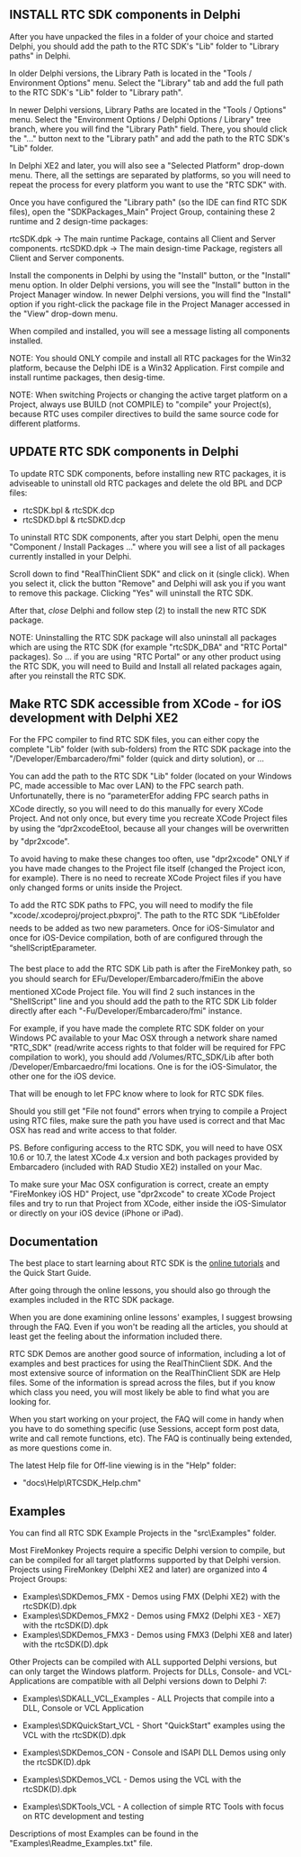 

INSTALL RTC SDK components in Delphi
--------------------------------

After you have unpacked the files in a folder of your choice and started Delphi,
you should add the path to the RTC SDK's "Lib" folder to "Library paths" in Delphi.

In older Delphi versions, the Library Path is located in the "Tools / Environment Options" menu.
Select the "Library" tab and add the full path to the RTC SDK's "Lib" folder to "Library path".

In newer Delphi versions, Library Paths are located in the "Tools / Options" menu. 
Select the "Environment Options / Delphi Options / Library" tree branch, where you will 
find the "Library Path" field. There, you should click the "..." button next to 
the "Library path" and add the path to the RTC SDK's "Lib" folder.

In Delphi XE2 and later, you will also see a "Selected Platform" drop-down menu. 
There, all the settings are separated by platforms, so you  will need to 
repeat the process for every platform you want to use the "RTC SDK" with.

Once you have configured the "Library path" (so the IDE can find RTC SDK files), open the
"SDKPackages_Main" Project Group, containing these 2 runtime and 2 design-time packages:

  rtcSDK.dpk       -> The main runtime Package, contains all Client and Server components. 
  rtcSDKD.dpk      -> The main design-time Package, registers all Client and Server components.

Install the components in Delphi by using the "Install" button, or the "Install" menu option.
In older Delphi versions, you will see the "Install" button in the Project Manager window.
In newer Delphi versions, you will find the "Install" option if you right-click the package
file in the Project Manager accessed in the "View" drop-down menu.

When compiled and installed, you will see a message listing all components installed.

NOTE: You should ONLY compile and install all RTC packages for the Win32 platform, because the 
Delphi IDE is a Win32 Application. First compile and install runtime packages, then desig-time.

NOTE: When switching Projects or changing the active target platform on a Project, 
always use BUILD (not COMPILE) to "compile" your Project(s), because RTC uses 
compiler directives to build the same source code for different platforms.



UPDATE RTC SDK components in Delphi
-------------------------------

To update RTC SDK components, before installing new RTC packages, it is 
adviseable to uninstall old RTC packages and delete the old BPL and DCP files:

  - rtcSDK.bpl & rtcSDK.dcp
  - rtcSDKD.bpl & rtcSDKD.dcp

To uninstall RTC SDK components, after you start Delphi, 
open the menu "Component / Install Packages ..." where you 
will see a list of all packages currently installed in your Delphi. 

Scroll down to find "RealThinClient SDK" and click on it (single click). 
When you select it, click the button "Remove" and Delphi will ask you 
if you want to remove this package. Clicking "Yes" will uninstall the RTC SDK.

After that, *close* Delphi and follow step (2) to install the new RTC SDK package.

NOTE: Uninstalling the RTC SDK package will also uninstall all packages which 
are using the RTC SDK (for example "rtcSDK_DBA" and "RTC Portal" packages). 
So ... if you are using "RTC Portal" or any other product using the RTC SDK, you will 
need to Build and Install all related packages again, after you reinstall the RTC SDK.



Make RTC SDK accessible from XCode - for iOS development with Delphi XE2
-------------------------------

For the FPC compiler to find RTC SDK files, you can either copy the complete "Lib" folder (with sub-folders)
from the RTC SDK package into the "/Developer/Embarcadero/fmi" folder (quick and dirty solution), or ... 

You can add the path to the RTC SDK "Lib" folder (located on your Windows PC, made accessible to Mac over LAN) 
to the FPC search path. Unfortunatelly, there  is no “parameterEfor adding FPC search paths in XCode directly, 
so you will need to do this manually for every XCode Project. And not only once, but every time you recreate 
XCode Project files by using the “dpr2xcodeEtool, because all your changes will be overwritten by "dpr2xcode". 

To avoid having to make these changes too often, use "dpr2xcode" ONLY if you have made changes to the Project 
file itself (changed the Project icon, for example). There is no need to recreate XCode Project files if you 
have only changed forms or units inside the Project.

To add the RTC SDK paths to FPC, you will need to modify the file "xcode/<ProjectName>.xcodeproj/project.pbxproj". 
The path to the RTC SDK “LibEfolder needs to be added as two new parameters. Once for iOS-Simulator and 
once for iOS-Device compilation, both of are configured through the “shellScriptEparameter.

The best place to add the RTC SDK Lib path is after the FireMonkey path, so you should search for 
EFu/Developer/Embarcadero/fmiEin the above mentioned XCode Project file. You will find 2 such 
instances in the "ShellScript" line and you should add the path to the RTC SDK Lib folder directly 
after each "-Fu/Developer/Embarcadero/fmi" instance.

For example, if you have made the complete RTC SDK folder on your Windows PC available to your Mac OSX 
through a network share named "RTC_SDK" (read/write access rights to that folder will be required for FPC 
compilation to work), you should add /Volumes/RTC_SDK/Lib after both /Developer/Embarcaedro/fmi locations. 
One is for the iOS-Simulator, the other one for the iOS device. 

That will be enough to let FPC know where to look for RTC SDK files.

Should you still get "File not found" errors when trying to compile a Project using RTC files, 
make sure the path you have used is correct and that Mac OSX has read and write access to that folder.

PS. Before configuring access to the RTC SDK, you will need to have OSX 10.6 or 10.7, the latest XCode 4.x 
version and both packages provided by Embarcadero (included with RAD Studio XE2) installed on your Mac. 

To make sure your Mac OSX configuration is correct, create an empty "FireMonkey iOS HD" Project, 
use "dpr2xcode" to create XCode Project files and try to run that Project from XCode,
either inside the iOS-Simulator or directly on your iOS device (iPhone or iPad).



Documentation
-------------

The best place to start learning about RTC SDK is the [online tutorials]( https://rtc.teppi.net/classroom/ ) and the Quick Start Guide.

After going through the online lessons, you should also go through the  examples included in the RTC SDK package. 

When you are done examining online lessons' examples, I suggest browsing through the FAQ. Even if you won't
be reading all the articles, you should at least get the feeling about the information included there.

RTC SDK Demos are another good source of information, including a lot of examples and best practices 
for using the RealThinClient SDK. And the most extensive source of information on the RealThinClient SDK 
are Help files. Some of the information is spread across the files, but if you know which class you need, 
you will most likely be able to find what you are looking for.

When you start working on your project, the FAQ will come in handy when you have to do something 
specific (use Sessions, accept form post data, write and call remote functions, etc). The FAQ is 
continually being extended, as more questions come in.

The latest Help file for Off-line viewing is in the "Help" folder:
- "docs\Help\RTCSDK_Help.chm"



## Examples

You can find all RTC SDK Example Projects in the "src\Examples" folder.

Most FireMonkey Projects require a specific Delphi version to compile,
but can be compiled for all target platforms supported by that Delphi version.
Projects using FireMonkey (Delphi XE2 and later) are organized into 4 Project Groups:

  * Examples\SDKDemos_FMX - Demos using FMX (Delphi XE2) with the rtcSDK(D).dpk
  * Examples\SDKDemos_FMX2 - Demos using FMX2 (Delphi XE3 - XE7) with the rtcSDK(D).dpk
  * Examples\SDKDemos_FMX3 - Demos using FMX3 (Delphi XE8 and later) with the rtcSDK(D).dpk

Other Projects can be compiled with ALL supported Delphi versions, but can only target the Windows platform.
Projects for DLLs, Console- and VCL-Applications are compatible with all Delphi versions down to Delphi 7:

  * Examples\SDKALL_VCL_Examples - ALL Projects that compile into a DLL, Console or VCL Application
  
  * Examples\SDKQuickStart_VCL - Short "QuickStart" examples using the VCL with the rtcSDK(D).dpk
  * Examples\SDKDemos_CON - Console and ISAPI DLL Demos using only the rtcSDK(D).dpk
  * Examples\SDKDemos_VCL - Demos using the VCL with the rtcSDK(D).dpk
  * Examples\SDKTools_VCL - A collection of simple RTC Tools with focus on RTC development and testing

Descriptions of most Examples can be found in the "Examples\Readme_Examples.txt" file.